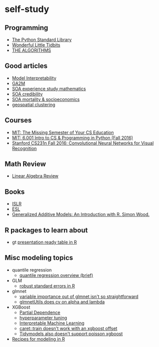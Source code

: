 # self-study

## Programming
* [The Python Standard Library](https://docs.python.org/3/library/)
* [Wonderful Little Tidbits](https://www.educative.io/edpresso)
* [THE ALGORITHMS](https://github.com/TheAlgorithms)

## Good articles
* [Model Interpretability](https://www.nature.com/articles/s42256-019-0048-x)
* [GA2M](https://blog.fiddler.ai/2019/06/a-gentle-introduction-to-ga2ms-a-white-box-model/)
* [SOA experience study mathematics](https://www.soa.org/globalassets/assets/files/research/experience-study-calculations.pdf)
* [SOA credibility](https://www.soa.org/globalassets/assets/files/resources/tables-calcs-tools/credibility-methods-life-health-pensions.pdf)
* [SOA mortality & socioeconomics](https://www.soa.org/globalassets/assets/files/resources/research-report/2020/mort-socioeconomic-cat-report.pdf)
* [geospatial clustering](https://cran.r-project.org/web/packages/ClustGeo/vignettes/intro_ClustGeo.html)

## Courses
  * [MIT: The Missing Semester of Your CS Education](https://missing.csail.mit.edu/)
  * [MIT: 6.001 Intro to CS & Programming in Python (Fall 2016)](https://ocw.mit.edu/courses/electrical-engineering-and-computer-science/6-0001-introduction-to-computer-science-and-programming-in-python-fall-2016/)
  * [Stanford CS231n Fall 2016: Convolutional Neural Networks for Visual Recognition](https://www.youtube.com/playlist?list=PLlJy-eBtNFt6EuMxFYRiNRS07MCWN5UIA)

## Math Review
  * [Linear Algebra Review](https://www.cs.cmu.edu/~zkolter/course/15-884/linalg-review.pdf)

## Books
  * [ISLR](http://faculty.marshall.usc.edu/gareth-james/ISL/)
  * [ESL](https://web.stanford.edu/~hastie/ElemStatLearn/)
  * [Generalized Additive Models: An Introduction with R. Simon Wood.](https://reseau-mexico.fr/sites/reseau-mexico.fr/files/igam.pdf)

## R packages to learn about
  * gt
    [presentation ready table in R](https://gt.rstudio.com/)

## Misc modeling topics
  * quantile regression
    * [quantile regression overview (brief)](https://data.library.virginia.edu/getting-started-with-quantile-regression/)
  * GLM
    * [robust standard errors in R](https://data.princeton.edu/wws509/r/robust)
  * glmnet
    * [variable importance out of glmnet isn't so straightforward](https://think-lab.github.io/d/205/#3)
    * [glmnetUtils does cv on alpha and lambda](https://cran.r-project.org/web/packages/glmnetUtils/vignettes/intro.html)
  * XGBoost
    * [Partial Dependence](https://bgreenwell.github.io/pdp/articles/pdp-example-xgboost.html)
    * [hyperparameter tuning](https://www.hackerearth.com/blog/developers/beginners-tutorial-on-xgboost-parameter-tuning-r/)
    * [Interpretable Machine Learning](https://cran.r-project.org/web/packages/iml/vignettes/intro.html)
    * [caret::train doesn't work with an xgboost offset](https://github.com/topepo/caret/issues/861)
    * [Tidymodels also doesn't support poisson xgboost](https://stackoverflow.com/questions/62992162/configuring-xgboost-poisson-regression-with-offset-in-parsnip)
 * [Recipes for modeling in R](https://www.tmwr.org/recipes.html)
  
